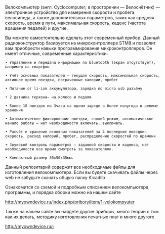 Велокомпьютер (англ. Cyclocomputer; в просторечии — Велосчётчик) — электронное устройство для измерения скорости и пробега велосипеда, а также дополнительных параметров, таких как средняя скорость, время в пути, максимальная скорость, каденс (частота вращения педалей) и другие.

Вы можете самостоятельно сделать этот современный прибор. Данный радиоконструктор базируется на микроконтроллере STM8 и позволит вам приобрести навыки программирования микроконтроллеров. Он имеет отличные, современные характеристики:

    • Управление и передача информации по bluetooth (экран отсутствует), например на смартфон
    
    • Учёт основных показателей — текущая скорость, максимальная скорость, активное время поездки, потраченные калории, пробег
    
    • Питание от li-ion аккумулятора, зарядка по micro usb разъёму
    
    • 2 датчика геркона— на колесо и педали
    
    • Более 18 поездок по 3часа на одном заряде и более полугода в режиме хранения
    
    • Автоматическое фиксирование поездки, спящий режим, автоматическое начало работы — нет необходимости включать, выключать.
    
    • Расчёт и хранение основных показателей за 4 последние поездки— скорость, расход калорий, пробег, распределение скоростей по времени
    
    • Звуковой контроль параметров — заданной скорости и каденса, нет необходимости все время смотреть за показателями.
    
    • Компактный размер 30х50х35мм.

Данный репозитарий содержит все необходимые файлы для изготовления велокомпьютера.
Если вы будете скачивать файлы через web не забудьте скачать общую папку Kicadlib

Ознакомится со схемой и подробным описанием велокомпьютера, программы, и порядка сборки можно на нашем сайте

http://myowndevice.ru/index.php/pribory/item/1-velokompyuter

Также на нашем сайте вы найдете другие приборы, много теории о том как их делать, методику изготовления печатных плат и много другого.

http://myowndevice.ruл